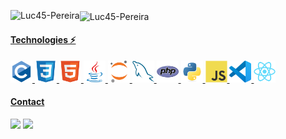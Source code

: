 <html>
<head>
  <link reel="stylesheet" href="style.css">
</head>

<body>
<p align="left">
</p>

<p><img align="left" src="https://github-readme-stats.vercel.app/api/top-langs?username=Luc45-Pereira&show_icons=true&locale=en&layout=compact" alt="Luc45-Pereira" /></p>

<p><img align="center" src="https://github-readme-streak-stats.herokuapp.com/?user=Luc45-Pereira&" alt="Luc45-Pereira" /></p>


<span>
  <a href="https://github.com/Luc45-Pereira">
</span>
  <h4>Technologies ⚡</h4>
<span> 
  <img width="35em" src="https://github.com/devicons/devicon/blob/master/icons/c/c-original.svg"/>
   <img width="35em" src="https://github.com/devicons/devicon/blob/master/icons/css3/css3-original.svg"/>
  <img width="35em" src="https://github.com/devicons/devicon/blob/master/icons/html5/html5-original.svg"/>
  <img width="35em" src="https://github.com/devicons/devicon/blob/master/icons/java/java-original.svg"/>
  <img width="35em" src="https://github.com/devicons/devicon/blob/master/icons/jupyter/jupyter-original.svg"/>
  <img width="35em" src="https://github.com/devicons/devicon/blob/master/icons/mysql/mysql-original.svg"/>
  <img width="35em" src="https://github.com/devicons/devicon/blob/master/icons/php/php-original.svg"/>
  <img width="35em" src="https://github.com/devicons/devicon/blob/master/icons/python/python-original.svg"/>
  <img width="35em" src="https://github.com/devicons/devicon/blob/master/icons/javascript/javascript-original.svg"/>
  <img width="35em" src="https://github.com/devicons/devicon/blob/master/icons/vscode/vscode-original.svg"/>
  <img width="35em" src="https://github.com/devicons/devicon/blob/master/icons/react/react-original.svg"/>
  
  
</span>
  <h4>Contact</h4> 

  
<div>
  
  <a href="https://www.linkedin.com/in/lucas-pereira-de-lima-22b2391a8"><img class="contacts" height="30em" src="https://img.shields.io/badge/LinkedIn-0077B5?style=for-the-badge&logo=linkedin&logoColor=white"/></a>
  <a href="mailto:lucaspereiradelima94@gmail.com?subject=Hello%20again"><img class="contacts" height="30em" src="https://cdn.icon-icons.com/icons2/2530/PNG/512/gmail_button_icon_151848.png"/></a>
</div>
</div>
</body>
  </html>
